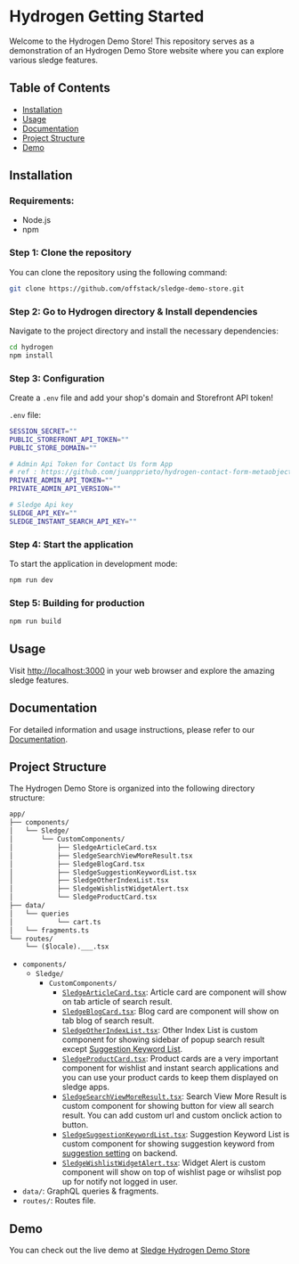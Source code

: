 # Hydrogen Getting Started

Welcome to the Hydrogen Demo Store! This repository serves as a demonstration of an Hydrogen Demo Store website where you can explore various sledge features.


## Table of Contents

- [Installation](#installation)
- [Usage](#usage)
- [Documentation](#documentation)
- [Project Structure](#project-structure)
- [Demo](#demo)


## Installation

### Requirements:

- Node.js
- npm

### Step 1: Clone the repository

You can clone the repository using the following command:

```bash
git clone https://github.com/offstack/sledge-demo-store.git
```

### Step 2: Go to Hydrogen directory & Install dependencies

Navigate to the project directory and install the necessary dependencies:

```bash
cd hydrogen
npm install
```

### Step 3: Configuration

Create a `.env` file and add your shop's domain and Storefront API token!

`.env` file:

```bash
SESSION_SECRET=""
PUBLIC_STOREFRONT_API_TOKEN=""
PUBLIC_STORE_DOMAIN=""

# Admin Api Token for Contact Us form App
# ref : https://github.com/juanpprieto/hydrogen-contact-form-metaobject
PRIVATE_ADMIN_API_TOKEN=""
PRIVATE_ADMIN_API_VERSION=""

# Sledge Api key
SLEDGE_API_KEY=""
SLEDGE_INSTANT_SEARCH_API_KEY=""
```

### Step 4: Start the application

To start the application in development mode:

```bash
npm run dev
```

### Step 5: Building for production

```bash
npm run build
```

## Usage

Visit [http://localhost:3000](http://localhost:3000) in your web browser and explore the amazing sledge features.


## Documentation

For detailed information and usage instructions, please refer to our [Documentation](https://docs.sledge-app.com/installation/hydrogen).

## Project Structure

The Hydrogen Demo Store is organized into the following directory structure:

```md
app/
├── components/
│   └── Sledge/
│   	└── CustomComponents/
│   	    ├── SledgeArticleCard.tsx
│           ├── SledgeSearchViewMoreResult.tsx
│           ├── SledgeBlogCard.tsx
│           ├── SledgeSuggestionKeywordList.tsx
│           ├── SledgeOtherIndexList.tsx
│           ├── SledgeWishlistWidgetAlert.tsx
│           └── SledgeProductCard.tsx
├── data/
│   └── queries
│   	    └── cart.ts
│   └── fragments.ts
└── routes/
    └── ($locale).___.tsx

```

- `components/`
	- `Sledge/`
		- `CustomComponents/`
            - [`SledgeArticleCard.tsx`](https://docs.sledge-app.com/custom-components/instant-search#article-card): 
            Article card are component will show on tab article of search result. 
            - [`SledgeBlogCard.tsx`](https://docs.sledge-app.com/custom-components/instant-search#blog-card):
            Blog card are component will show on tab blog of search result.
            - [`SledgeOtherIndexList.tsx`](https://docs.sledge-app.com/custom-components/instant-search#other-index-list): 
            Other Index List is custom component for showing sidebar of popup search result except [Suggestion Keyword List](https://docs.sledge-app.com/custom-components/instant-search#suggestion-keyword-list).
            - [`SledgeProductCard.tsx`](https://docs.sledge-app.com/custom-components/global#product-card): 
            Product cards are a very important component for wishlist and instant search applications and you can use your product cards to keep them displayed on sledge apps.
            - [`SledgeSearchViewMoreResult.tsx`](https://docs.sledge-app.com/custom-components/instant-search#search-view-more-result): 
            Search View More Result is custom component for showing button for view all search result. You can add custom url and custom onclick action to button.
            - [`SledgeSuggestionKeywordList.tsx`](https://docs.sledge-app.com/custom-components/instant-search#suggestion-keyword-list): Suggestion Keyword List is custom component for showing suggestion keyword from [suggestion setting](https://docs.sledge-app.com/backend-instant-search-and-product-filters#suggestion-when-no-character) on backend.
            - [`SledgeWishlistWidgetAlert.tsx`](https://docs.sledge-app.com/custom-components/wishlist#widget-alert): 
            Widget Alert is custom component will show on top of wishlist page or wihslist pop up for notify not logged in user.
- `data/`: GraphQL queries & fragments.
- `routes/`: Routes file.


## Demo 

You can check out the live demo at [Sledge Hydrogen Demo Store](https://demo-hydrogen.sledge-app.com/)
